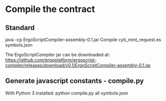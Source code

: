 # Compile the contract
## Standard
java -cp ErgoScriptCompiler-assembly-0.1.jar Compile cyti_mint_request.es symbols.json

The ErgoScriptCompiler jar can be downloaded at: https://github.com/ergoplatform/ergoscript-compiler/releases/download/v0.1/ErgoScriptCompiler-assembly-0.1.jar

## Generate javascript constants - compile.py
With Python 3 installed:
python compile.py all symbols.json
